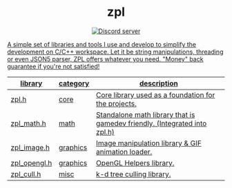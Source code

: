 <div align="center">
<h1>zpl</h1>
</div>

<div align="center">
    <a href="https://discord.gg/2fZVEym"><img src="https://discordapp.com/api/guilds/219565308007022592/embed.png" alt="Discord server" />
</div>
    
A simple set of libraries and tools I use and develop to simplify the development on C/C++ workspace. Let it be string manipulations, threading or even JSON5 parser, ZPL offers whatever you need. "Money" back guarantee if you're not satisfied!

library     | category   | description
----------- | ---------- | --------------------------------------------------------
zpl.h       | core       | Core library used as a foundation for the projects.
zpl_math.h  | math       | Standalone math library that is gamedev friendly. (Integrated into zpl.h)
zpl_image.h | graphics   | Image manipulation library &amp; GIF animation loader.
zpl_opengl.h| graphics   | OpenGL Helpers library.
zpl_cull.h  | misc       | k-d tree culling library.

